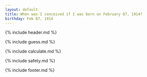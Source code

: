 ```yaml
---
layout: default
title: When was I conceived if I was born on February 07, 1914?
birthday: Feb 07, 1914
---
```


{% include header.md %}

{% include guess.md %}

{% include calculate.md %}

{% include safety.md %}

{% include footer.md %}



